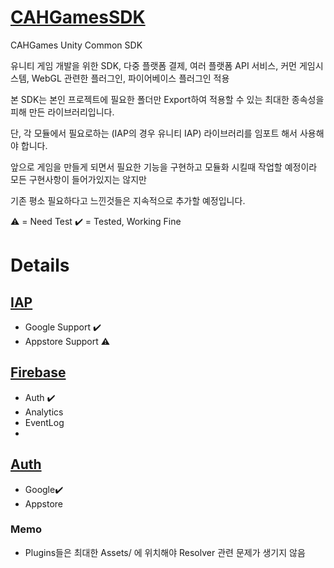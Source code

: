 # [CAHGamesSDK](Assets/CAH)
 CAHGames Unity Common SDK
 
 유니티 게임 개발을 위한 SDK, 다중 플랫폼 결제, 여러 플랫폼 API 서비스, 커먼 게임시스템, WebGL 관련한 플러그인, 파이어베이스 플러그인 적용
 
 본 SDK는 본인 프로젝트에 필요한 폴더만 Export하여 적용할 수 있는 최대한 종속성을 피해 만든 라이브러리입니다.  
 
 단, 각 모듈에서 필요로하는 (IAP의 경우 유니티 IAP) 라이브러리를 임포트 해서 사용해야 합니다.
 
 
 앞으로 게임을 만들게 되면서 필요한 기능을 구현하고 모듈화 시킬때 작업할 예정이라 모든 구현사항이 들어가있지는 않지만
 
 기존 평소 필요하다고 느낀것들은 지속적으로 추가할 예정입니다.
 

 ⚠️ = Need Test
 ✔️ = Tested, Working Fine
 
 # Details
  
 ## [IAP](/Assets/CAH/IAP)
  - Google Support ✔️  
  - Appstore Support ⚠️
 
 
 ## [Firebase](/Assets/CAH/Firebase)
  - Auth ✔️ 
  - Analytics
  - EventLog 
  - 

 ## [Auth](/Assets/CAH/Auth)
 - Google✔️ 
 - Appstore 



 ### Memo
 
  - Plugins들은 최대한 Assets/ 에 위치해야 Resolver 관련 문제가 생기지 않음 
